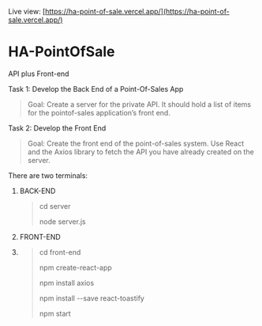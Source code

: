 Live view: [https://ha-point-of-sale.vercel.app/](https://ha-point-of-sale.vercel.app/)

# HA-PointOfSale
 API plus Front-end

Task 1: Develop the Back End of a Point-Of-Sales App
> Goal: Create a server for the private API. It should hold a list of items for the pointof-sales application’s front end.

Task 2: Develop the Front End
> Goal: Create the front end of the point-of-sales system. Use React and the Axios library to fetch the API you have already created on the server.

There are two terminals:

1. BACK-END
   > cd server
   > >
   > node server.js
2. FRONT-END
3. > cd front-end
   > >
   > npm create-react-app
   > >
   > npm install axios
   > >
   > npm install --save react-toastify
   > >
   > npm start
